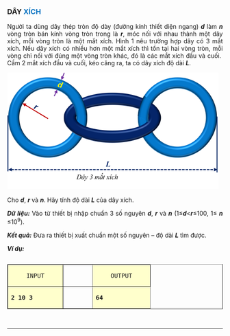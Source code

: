 <div class="problem_description" id="problem_description">
			<h3><span style="color:#0070c0"><a name="_Toc446261323">DÂY </a>XÍCH</span></h3>

<p style="text-align:justify">Người ta dùng dây thép tròn độ dày (đường kính thiết diện ngang) <strong><em>d</em></strong> làm <strong><em>n</em></strong> vòng tròn bán kính vòng tròn trong là <strong><em>r</em></strong>, móc nối với nhau thành một dây xích, mỗi vòng tròn là một mắt xích. Hình 1 nêu trường hợp dây có 3 mắt xích. Nếu dây xích có nhiều hơn một mắt xích thì tồn tại hai vòng tròn, mỗi vòng chỉ nối với đúng một vòng tròn khác, đó là các mắt xích đầu và cuối.&nbsp; Cầm 2 mắt xích đầu và cuối, kéo căng ra, ta có dây xích độ dài <strong><em>L</em></strong>.</p>

<p style="text-align:justify"><img src="download.png" alt="Alt text"></p>

<p style="text-align:justify">Cho <strong><em>d</em></strong>, <strong><em>r</em></strong> và <strong><em>n</em></strong>. Hãy tính độ dài <strong><em>L</em></strong> của dây xích.</p>

<p style="text-align:justify"><strong><em>Dữ liệu:</em></strong> Vào từ thiết bị nhập chuẩn 3 số nguyên <strong><em>d</em></strong>, <strong><em>r</em></strong> và <strong><em>n</em></strong> (1≤<strong><em>d</em></strong>&lt;<strong><em>r</em></strong>≤100, 1≤ <strong><em>n</em></strong> ≤10<sup>9</sup>).</p>

<p style="text-align:justify"><strong><em>Kết quả:</em></strong> Đưa ra thiết bị xuất chuẩn một số nguyên – độ dài <strong><em>L</em></strong> tìm được.</p>

<p style="text-align:justify"><strong><em>Ví dụ:</em></strong></p>

<table align="left" border="1" cellspacing="0">
	<tbody>
		<tr>
			<td style="background-color:#ffffcc; border-color:black; width:85.5pt">
			<p style="text-align:center"><tt>INPUT</tt></p>
			</td>
			<td style="width:40.5pt">
			<p style="text-align:center">&nbsp;</p>
			</td>
			<td style="background-color:#ffffcc; border-color:black; width:90.0pt">
			<p style="text-align:center"><tt>OUTPUT</tt></p>
			</td>
		</tr>
		<tr>
			<td style="background-color:#ffffcc; border-color:black; height:11.95pt; width:85.5pt">
			<p><tt><strong>2 10 3</strong></tt></p>
			</td>
			<td style="height:11.95pt; vertical-align:bottom; width:40.5pt">
			<p style="text-align:center">&nbsp;</p>
			</td>
			<td style="background-color:#ffffcc; height:11.95pt; width:90.0pt">
			<p><tt><strong>64</strong></tt></p>
			</td>
		</tr>
	</tbody>
</table>

<p style="text-align:justify">&nbsp;</p>

<hr>
<p>&nbsp;</p>
		</div>